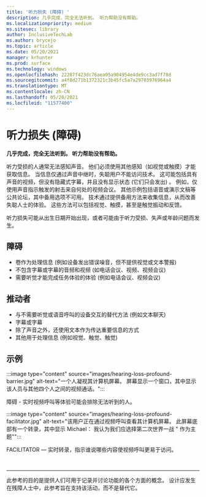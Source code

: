 ```yaml
---
title: '听力损失 (障碍) '
description: 几乎完成，完全无法听到。 听力帮助没有帮助。
ms.localizationpriority: medium
ms.sitesec: library
author: InclusiveTechLab
ms.author: brycejo
ms.topic: article
ms.date: 05/20/2021
manager: krhunter
ms.prod: surface
ms.technology: windows
ms.openlocfilehash: 22287f423dc76aea05a904954e4de9cc3ad7f78d
ms.sourcegitcommit: a4f8d271b1372321c3b45fc5a7a29703976964a4
ms.translationtype: MT
ms.contentlocale: zh-CN
ms.lasthandoff: 05/20/2021
ms.locfileid: "11577400"
---
```

# <a name="hearing-loss-profound"></a>听力损失 (障碍) 

**几乎完成，完全无法听到。 听力帮助没有帮助。**

听力受损的人通常无法感知声音。 他们必须使用其他感知（如视觉或触摸）才能获取信息。 当信息仅通过声音中继时，失聪用户不能访问技术。 这可能包括具有声音的视频，但没有隐藏式字幕，并且没有显示状态 (它们只会发出) 。 例如，仅使用声音指示触发的射击来自何处的视频会议。 其他示例包括语音或演示文稿等公共论坛，其中备用选项不可用。 技术通过提供备用方法来收集信息，从而改善失聪人士的体验。 这些方法可以包括视觉、触摸，甚至是触觉振动和反馈。

听力损失可能从出生日期开始出现，或者可能由于听力受损、失声或年龄问题而发生。

## <a name="barriers"></a>障碍

* 卷作为处理信息 (例如设备发出错误噪音，但不提供视觉或文本警报) 
* 不包含字幕或字幕的音频和视频 (如电话会议、视频、视频会议) 
* 需要听觉才能完成任务体验的体验 (例如电话会议、视频会议) 


## <a name="facilitators"></a>推动者
* 与不需要听觉或语音呼叫的设备交互的替代方法 (例如文本聊天) 
* 字幕或字幕 
* 除了声音之外，还使用文本作为传达重要信息的方式
* 其他用于处理信息 (例如视觉、触觉、触觉) 


## <a name="examples"></a>示例

:::image type="content" source="images/hearing-loss-profound-barrier.jpg" alt-text="一个人凝视其计算机屏幕。 屏幕显示一个窗口，其中显示该人员与其他四个人之间的视频通话。":::

障碍 - 实时视频呼叫等体验可能会排除无法听到的人。 

:::image type="content" source="images/hearing-loss-profound-facilitator.jpg" alt-text="该用户正在通过视频呼叫查看其计算机屏幕。 此屏幕底部有一个转录，其中显示 Michael： 我认为我们应选择第二次世界一战 &quot; 作为主题&quot;":::

FACILITATOR — 实时转录，指示谁说哪些内容使视频呼叫更易于访问。 

&nbsp;

[comment]: # (Footer 语句)
___
此参考的目的是提供人们可用于记录并讨论功能的各个方面的概念。 设计应发生在残障人士中，此参考旨在支持该活动，而不是替代它。 
